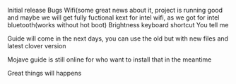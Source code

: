 Initial release 
Bugs
Wifi(some great news about it, project is running good and maybe we will get fully fuctional kext for intel wifi, as we got for intel bluetooth(works without hot boot)
Brightness keyboard shortcut
You tell me

Guide will come in the next days,  you can use the old but with new files and latest clover version


Mojave guide is still online for who want to install that in the meantime

Great things will happens
